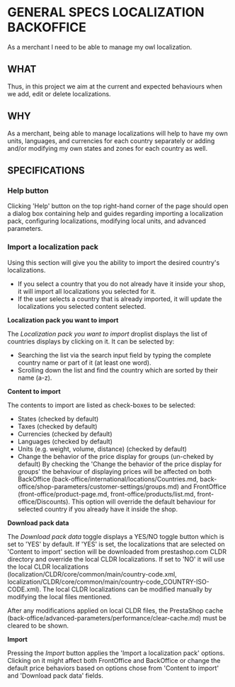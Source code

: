 # GENERAL SPECS LOCALIZATION BACKOFFICE

As a merchant I need to be able to manage my owl localization.

## WHAT

Thus, in this project we aim at the current and expected behaviours when we add, edit or delete localizations.

## WHY

As a merchant, being able to manage localizations will help to have my own units, languages, and currencies for each country separately or adding and/or modifying my own states and zones for each country as well.

## SPECIFICATIONS

### Help button

Clicking 'Help' button on the top right-hand corner of the page should open a dialog box containing help and guides regarding importing a localization pack, configuring localizations, modifying local units, and advanced parameters.

### Import a localization pack

Using this section will give you the ability to import the desired country's localizations.</br>
- If you select a country that you do not already have it inside your shop, it will import all localizations you selected for it.
- If the user selects a country that is already imported, it will update the localizations you selected content selected.

**Localization pack you want to import**

The _Localization pack you want to import_ droplist displays the list of countries displays by clicking on it. It can be selected by:
- Searching the list via the search input field by typing the complete country name or part of it (at least one word).
- Scrolling down the list and find the country which are sorted by their name (a-z).

**Content to import**

The contents to import are listed as check-boxes to be selected:
- States (checked by default)
- Taxes (checked by default)
- Currencies (checked by default)
- Languages (checked by default)
- Units (e.g. weight, volume, distance) (checked by default)
- Change the behavior of the price display for groups (un-cheked by default)
By checking the 'Change the behavior of the price display for groups' the behaviour of displaying prices will be affected on both BackOffice (back-office/international/locations/Countries.md, back-office/shop-parameters/customer-settings/groups.md) and FrontOffice (front-office/product-page.md, front-office/products/list.md, front-office/Discounts). This option will override the default behaviour for selected country if you already have it inside the shop.

**Download pack data**

The _Download pack data_ toggle displays a YES/NO toggle button which is set to 'YES' by default. If 'YES' is set, the localizations that are selected on 'Content to import' section will be downloaded from prestashop.com CLDR directory and override the local CLDR localizations. If set to 'NO' it will use the local CLDR localizations (localization/CLDR/core/common/main/country-code.xml, localization/CLDR/core/common/main/country-code_COUNTRY-ISO-CODE.xml). The local CLDR localizations can be modified manually by modifying the local files mentioned.

After any modifications applied on local CLDR files, the PrestaShop cache (back-office/advanced-parameters/performance/clear-cache.md) must be cleared to be shown.

**Import**

Pressing the _Import_ button applies the 'Import a localization pack' options. Clicking on it might affect both FrontOffice and BackOffice or change the default price behaviors based on options chose from 'Content to import' and 'Download pack data' fields.
